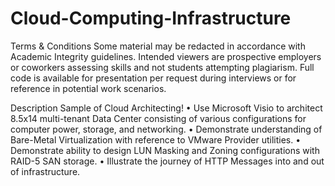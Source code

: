 # Cloud-Computing-Infrastructure
Terms & Conditions
Some material may be redacted in accordance with Academic Integrity guidelines. Intended viewers are prospective employers or coworkers assessing skills and not students attempting plagiarism. Full code is available for presentation per request during interviews or for reference in potential work scenarios.

Description
Sample of Cloud Architecting!
• Use Microsoft Visio to architect 8.5x14 multi-tenant Data Center consisting of various configurations for computer power, storage, and networking. • Demonstrate understanding of Bare-Metal Virtualization with reference to VMware Provider utilities. • Demonstrate ability to design LUN Masking and Zoning configurations with RAID-5 SAN storage. • Illustrate the journey of HTTP Messages into and out of infrastructure.

